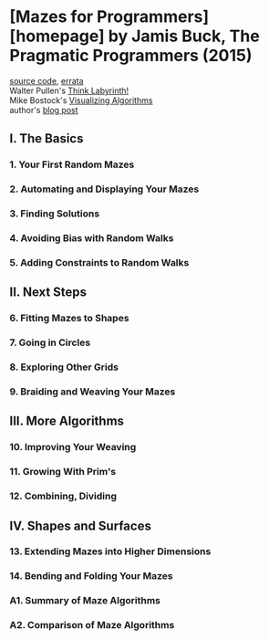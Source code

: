 # [Mazes for Programmers][homepage] by Jamis Buck, The Pragmatic Programmers (2015)

[source code][source_code], [errata][errata]<br>
Walter Pullen's [Think Labyrinth!][think_labyrinth]<br>
Mike Bostock's [Visualizing Algorithms][visualizing_algorithms]<br>
author's [blog post][blog_post]

[source_code]: https://pragprog.com/titles/jbmaze/source_code
[errata]: https://pragprog.com/titles/jbmaze/errata
[think_labyrinth]: http://www.astrolog.org/labyrnth.htm
[visualizing_algorithms]: https://bost.ocks.org/mike/algorithms/
[blog_post]: http://weblog.jamisbuck.org/2011/2/7/maze-generation-algorithm-recap

## I. The Basics

### 1. Your First Random Mazes

### 2. Automating and Displaying Your Mazes

### 3. Finding Solutions

### 4. Avoiding Bias with Random Walks

### 5. Adding Constraints to Random Walks

## II. Next Steps

### 6. Fitting Mazes to Shapes

### 7. Going in Circles

### 8. Exploring Other Grids

### 9. Braiding and Weaving Your Mazes

## III. More Algorithms

### 10. Improving Your Weaving

### 11. Growing With Prim's

### 12. Combining, Dividing

## IV. Shapes and Surfaces

### 13. Extending Mazes into Higher Dimensions

### 14. Bending and Folding Your Mazes

### A1. Summary of Maze Algorithms

### A2. Comparison of Maze Algorithms

